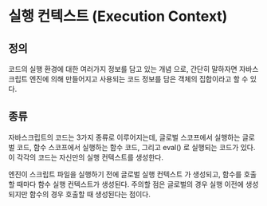 # 실행 컨텍스트 (Execution Context)

## 정의

코드의 실행 환경에 대한 여러가지 정보를 담고 있는 개념 으로, 간단히 말하자면 자바스크립트 엔진에 의해 만들어지고 사용되는 코드 정보를 담은 객체의 집합이라고 할 수 있다.

## 종류

자바스크립트의 코드는 3가지 종류로 이루어지는데, 글로벌 스코프에서 실행하는 글로벌 코드, 함수 스코프에서 실행하는 함수 코드, 그리고 eval() 로 실행되는 코드가 있다. 이 각각의 코드는 자신만의 실행 컨텍스트를 생성한다.

엔진이 스크립트 파일을 실행하기 전에 글로벌 실행 컨텍스트 가 생성되고, 함수를 호출할 때마다 함수 실행 컨텍스트가 생성된다. 주의할 점은 글로벌의 경우 실행 이전에 생성되지만 함수의 경우 호출할 때 생성된다는 점이다.
